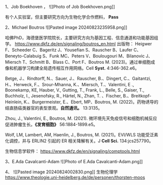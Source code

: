 
1、Job Boekhoven ，
![[Photo of Job Boekhoven.png]]

有个人实验室，但主要研究方向为生物化学合作燃料，
**Pass**

2、Michael Boutros
![[Pasted image 20240823235958.png]]

哈佛PhD，海德堡医学院院长，主要研究方向为基因工程、信息通道和功能基因组学。
https://www.dkfz.de/en/signaling/boutros_en.html
出版物：
Heigwer F、Scheeder C、Bageritz J、Yousefian S、Rauscher B、Laufer C、Beneyto-Calabuig S、Funk MC、Peters V、Boulougouri M、Bilanovic J、Miersch T、Schmitt B、Blass C、Port F、Boutros M. (2023)。通过单细胞成像和机器学习构建全局遗传相互作用网络。Cell **Syst.** 4:346-362.e6。

Betge, J.、Rindtorff, N.、Sauer, J.、Rauscher, B.、Dingert, C.、Gaitantzi, H.、Herweck, F.、Srour-Mhanna, K.、Miersch, T.、Valentini, E ., Boonekamp, KE, Hauber, V., Gutting, T., Frank, L., Belle, S., Gaiser, T., Buchholz, I., Jesenofsky, R., Härtel, N., Zhan, T. 、Fischer, B.、Breitkopf-Heinlein, K.、Burgermeister, E.、Ebert, MP、Boutros, M. (2022)。药物诱导的结直肠癌类器官的表型景观。**自然通讯。** 13:3135。

Zhou, J., Valentini, E., Boutros, M. (2021). 微环境先天免疫信号和细胞机械反应促进肿瘤生长。**《发育细胞》** 56:1884-1899.e5。

Wolf, LM, Lambert, AM, Haenlin, J., Boutros, M. (2021)。EVI/WLS 功能受泛素化调控，并与 ERLIN2 引起的 ER 相关降解有关。J **Cell Sci.** 134:jcs257790。

生物信息学软件：
https://www.dkfz.de/en/signaling/comptools.html

3、E.Ada Cavalcanti-Adam
![[Photo of E.Ada Cavalcanti-Adam.png]]


4、
![[Pasted image 20240824002830.png]]
生物伦理学
https://www.theologie.uni-heidelberg.de/de/personen/thorsten-moos